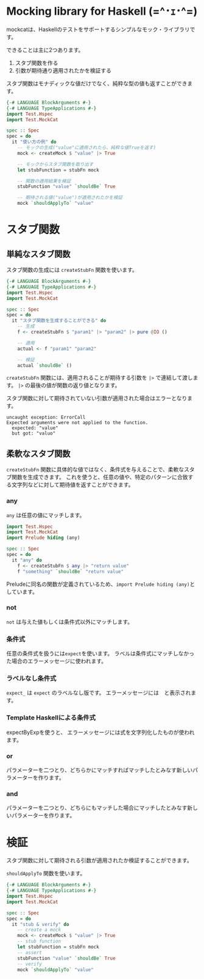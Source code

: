 # Mocking library for Haskell (=^･ｪ･^=)

mockcatは、Haskellのテストをサポートするシンプルなモック・ライブラリです。

できることは主に2つあります。
1. スタブ関数を作る
2. 引数が期待通り適用されたかを検証する

スタブ関数はモナディックな値だけでなく、純粋な型の値も返すことができます。

```haskell
{-# LANGUAGE BlockArguments #-}
{-# LANGUAGE TypeApplications #-}
import Test.Hspec
import Test.MockCat

spec :: Spec
spec = do
  it "使い方の例" do
    -- モックの生成("value"に適用されたら、純粋な値Trueを返す)
    mock <- createMock $ "value" |> True

    -- モックからスタブ関数を取り出す
    let stubFunction = stubFn mock

    -- 関数の適用結果を検証
    stubFunction "value" `shouldBe` True

    -- 期待される値("value")が適用されたかを検証
    mock `shouldApplyTo` "value"

```

# スタブ関数
## 単純なスタブ関数
スタブ関数の生成には `createStubFn` 関数を使います。
```haskell
{-# LANGUAGE BlockArguments #-}
{-# LANGUAGE TypeApplications #-}
import Test.Hspec
import Test.MockCat

spec :: Spec
spec = do
  it "スタブ関数を生成することができる" do
    -- 生成
    f <- createStubFn $ "param1" |> "param2" |> pure @IO ()

    -- 適用
    actual <- f "param1" "param2"

    -- 検証
    actual `shouldBe` ()
```
`createStubFn` 関数には、適用されることが期待する引数を `|>` で連結して渡します。
`|>` の最後の値が関数の返り値となります。

スタブ関数に対して期待されていない引数が適用された場合はエラーとなります。
```console
uncaught exception: ErrorCall
Expected arguments were not applied to the function.
  expected: "value"
  but got: "valuo"
```

## 柔軟なスタブ関数
`createStubFn` 関数に具体的な値ではなく、条件式を与えることで、柔軟なスタブ関数を生成できます。
これを使うと、任意の値や、特定のパターンに合致する文字列などに対して期待値を返すことができます。
### any
`any` は任意の値にマッチします。
```haskell
import Test.Hspec
import Test.MockCat
import Prelude hiding (any)

spec :: Spec
spec = do
  it "any" do
    f <- createStubFn $ any |> "return value"
    f "something" `shouldBe` "return value"
```
Preludeに同名の関数が定義されているため、`import Prelude hiding (any)`としています。

### not
`not` は与えた値もしくは条件式以外にマッチします。

### 条件式
任意の条件式を扱うには`expect`を使います。
ラベルは条件式にマッチしなかった場合のエラーメッセージに使われます。

### ラベルなし条件式
`expect_` は `expect` のラベルなし版です。
エラーメッセージには　と表示されます。

### Template Haskellによる条件式
expectByExpを使うと、
エラーメッセージには式を文字列化したものが使われます。

### or
パラメーターを二つとり、どちらかにマッチすればマッチしたとみなす新しいパラメーターを作ります。

### and
パラメーターを二つとり、どちらにもマッチした場合にマッチしたとみなす新しいパラメーターを作ります。

# 検証
スタブ関数に対して期待される引数が適用されたか検証することができます。

 `shouldApplyTo` 関数を使います。
```haskell
{-# LANGUAGE BlockArguments #-}
{-# LANGUAGE TypeApplications #-}
import Test.Hspec
import Test.MockCat

spec :: Spec
spec = do
  it "stub & verify" do
    -- create a mock
    mock <- createMock $ "value" |> True
    -- stub function
    let stubFunction = stubFn mock
    -- assert
    stubFunction "value" `shouldBe` True
    -- verify
    mock `shouldApplyTo` "value"
```
